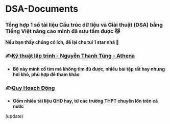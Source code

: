 # DSA-Documents
### Tổng hợp 1 số tài liệu Cấu trúc dữ liệu và Giải thuật (DSA) bằng Tiếng Việt nâng cao mình đã sưu tầm được 😼
****Nếu bạn thấy chúng có ích, để lại cho tui 1 star nhá 🤩****

### ✍️[Kỹ thuật lập trình - Nguyễn Thanh Tùng - Athena](https://github.com/trandinhhao/DSA-Documents-Hub/tree/main/K%E1%BB%B9%20thu%E1%BA%ADt%20l%E1%BA%ADp%20tr%C3%ACnh%20-%20Nguy%E1%BB%85n%20Thanh%20T%C3%B9ng%20-%20Athena)
- **Bộ này mình cố tìm mà không tìm đủ được, nhiều bài tập rất hay nhưng hơi khó, phù hợp để tham khảo**

### ✍️[Quy Hoạch Động](https://github.com/trandinhhao/DSA-Documents-Hub/tree/main/Dynamic_Programming)
- **Gồm nhiều tài liệu QHD hay, từ các trường THPT chuyên lớn trên cả nước**

(update)
